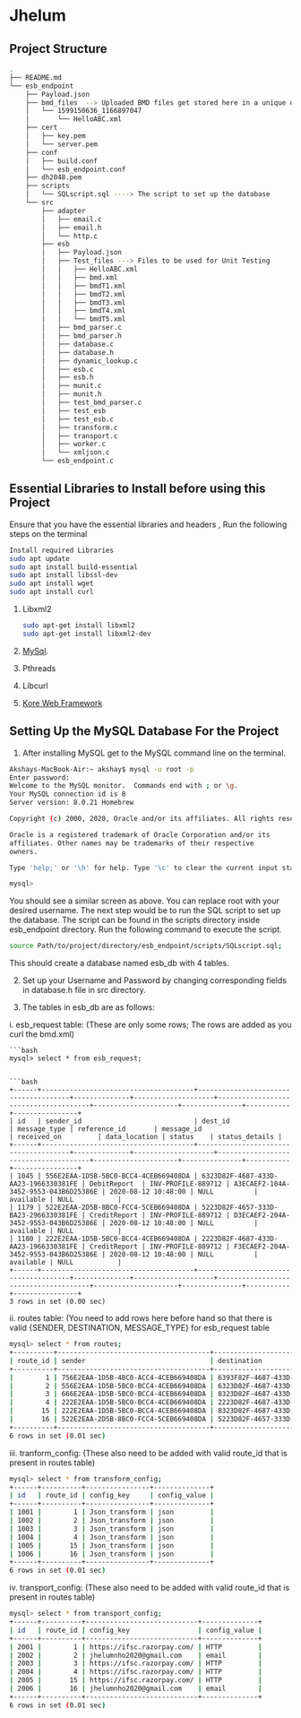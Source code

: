 # Jhelum

## Project Structure

```bash
.
├── README.md
└── esb_endpoint
    ├── Payload.json
    ├── bmd_files  --> Uploaded BMD files get stored here in a unique directory
    │   └── 1599150636_1166897047
    │       └── HelloABC.xml
    ├── cert
    │   ├── key.pem
    │   └── server.pem
    ├── conf
    │   ├── build.conf
    │   └── esb_endpoint.conf
    ├── dh2048.pem
    ├── scripts
    │   └── SQLscript.sql ----> The script to set up the database
    └── src
        ├── adapter
        │   ├── email.c
        │   ├── email.h
        │   └── http.c
        ├── esb
        │   ├── Payload.json
        │   ├── Test_files ---> Files to be used for Unit Testing
        │   │   ├── HelloABC.xml
        │   │   ├── bmd.xml
        │   │   ├── bmdT1.xml
        │   │   ├── bmdT2.xml
        │   │   ├── bmdT3.xml
        │   │   ├── bmdT4.xml
        │   │   └── bmdT5.xml
        │   ├── bmd_parser.c
        │   ├── bmd_parser.h
        │   ├── database.c
        │   ├── database.h
        │   ├── dynamic_lookup.c
        │   ├── esb.c
        │   ├── esb.h
        │   ├── munit.c
        │   ├── munit.h
        │   ├── test_bmd_parser.c
        │   ├── test_esb
        │   ├── test_esb.c
        │   ├── transform.c
        │   ├── transport.c
        │   ├── worker.c
        │   └── xmljson.c
        └── esb_endpoint.c
```

## Essential Libraries to Install before using this Project
 Ensure that you have the essential libraries and headers , Run the following steps on the terminal
 ```bash
 Install required Libraries
 sudo apt update
 sudo apt install build-essential
 sudo apt install libssl-dev
 sudo apt install wget
 sudo apt install curl
 ```
1. Libxml2
    ```bash
    sudo apt-get install libxml2
    sudo apt-get install libxml2-dev
    ```

2. [MySql](https://dev.mysql.com/doc/mysql-apt-repo-quick-guide/en/).
3. Pthreads
4. Libcurl
5. [Kore Web Framework](https://docs.kore.io/4.0.0/install.html)


## Setting Up the MySQL Database For the Project

1. After installing MySQL get to the MySQL command line on the terminal.
```bash
Akshays-MacBook-Air:~ akshay$ mysql -u root -p
Enter password: 
Welcome to the MySQL monitor.  Commands end with ; or \g.
Your MySQL connection id is 8
Server version: 8.0.21 Homebrew

Copyright (c) 2000, 2020, Oracle and/or its affiliates. All rights reserved.

Oracle is a registered trademark of Oracle Corporation and/or its
affiliates. Other names may be trademarks of their respective
owners.

Type 'help;' or '\h' for help. Type '\c' to clear the current input statement.

mysql> 
```
You should see a similar screen as above. You can replace root with your desired username.
The next step would be to run the SQL script to set up the database. The script can be found in the scripts directory inside esb_endpoint directory.
Run the following command to execute the script.
```bash
source Path/to/project/directory/esb_endpoint/scripts/SQLscript.sql;
```
This should create a database named esb_db with 4 tables.

2. Set up your Username and Password by changing corresponding fields in database.h file in src directory.

3. The tables in esb_db are as follows: 

i. esb_request table: (These are only some rows; The rows are added as you curl the bmd.xml)
    
    ```bash
    mysql> select * from esb_request;
   ```
   
 ```bash   
+------+--------------------------------------+--------------------------------------+--------------+--------------------+--------------------------------------+---------------------+---------------+-----------+----------------+
| id   | sender_id                            | dest_id                              | message_type | reference_id       | message_id                           | received_on         | data_location | status    | status_details |
+------+--------------------------------------+--------------------------------------+--------------+--------------------+--------------------------------------+---------------------+---------------+-----------+----------------+
| 1045 | 556E2EAA-1D5B-5BC0-BCC4-4CEB669408DA | 6323D82F-4687-433D-AA23-1966330381FE | DebitReport  | INV-PROFILE-889712 | A3ECAEF2-104A-3452-9553-043B6D25386E | 2020-08-12 10:48:00 | NULL          | available | NULL           |
| 1179 | 522E2EAA-2D5B-8BC0-FCC4-5CEB669408DA | 5223D82F-4657-333D-BA23-2966330381FE | CreditReport | INV-PROFILE-889712 | D3ECAEF2-204A-3452-9553-043B6D25386E | 2020-08-12 10:48:00 | NULL          | available | NULL           |
| 1180 | 222E2EAA-1D5B-5BC0-BCC4-4CEB669408DA | 2223D82F-4687-433D-AA23-1966330381FE | CreditReport | INV-PROFILE-889712 | F3ECAEF2-204A-3452-9553-043B6D25386E | 2020-08-12 10:48:00 | NULL          | available | NULL           |
+------+--------------------------------------+--------------------------------------+--------------+--------------------+--------------------------------------+---------------------+---------------+-----------+----------------+
3 rows in set (0.00 sec)
```
ii. routes table: (You need to add rows here before hand so that there is valid {SENDER, DESTINATION, MESSAGE_TYPE} for esb_request table

```bash
mysql> select * from routes;
+----------+--------------------------------------+--------------------------------------+--------------+----------------------+
| route_id | sender                               | destination                          | message_type | is_active            |
+----------+--------------------------------------+--------------------------------------+--------------+----------------------+
|        1 | 756E2EAA-1D5B-4BC0-ACC4-4CEB669408DA | 6393F82F-4687-433D-AA23-1966330381FE | CreditReport | 0x01                 |
|        2 | 556E2EAA-1D5B-5BC0-BCC4-4CEB669408DA | 6323D82F-4687-433D-AA23-1966330381FE | DebitReport  | 0x01                 |
|        3 | 666E2EAA-1D5B-5BC0-BCC4-4CEB669408DA | 8323D82F-4687-433D-AA23-1966330381FE | DebitReport  | 0x01                 |
|        4 | 222E2EAA-1D5B-5BC0-BCC4-4CEB669408DA | 2223D82F-4687-433D-AA23-1966330381FE | CreditReport | 0x01                 |
|       15 | 222E2EAA-1D5B-5BC0-BCC4-4CEB669408DA | 8323D82F-4687-433D-AA23-1966330381FE | CreditReport | 0x01                 |
|       16 | 522E2EAA-2D5B-8BC0-FCC4-5CEB669408DA | 5223D82F-4657-333D-BA23-2966330381FE | CreditReport | 0x01                 |
+----------+--------------------------------------+--------------------------------------+--------------+----------------------+
6 rows in set (0.01 sec)
```

iii. tranform_config: (These also need to be added with valid route_id that is present in routes table)

```bash
mysql> select * from transform_config;
+------+----------+----------------+--------------+
| id   | route_id | config_key     | config_value |
+------+----------+----------------+--------------+
| 1001 |        1 | Json_transform | json         |
| 1002 |        2 | Json_transform | json         |
| 1003 |        3 | Json_transform | json         |
| 1004 |        4 | Json_transform | json         |
| 1005 |       15 | Json_transform | json         |
| 1006 |       16 | Json_transform | json         |
+------+----------+----------------+--------------+
6 rows in set (0.01 sec)
```

iv. transport_config: (These also need to be added with valid route_id that is present in routes table)

```bash
mysql> select * from transport_config;
+------+----------+----------------------------+--------------+
| id   | route_id | config_key                 | config_value |
+------+----------+----------------------------+--------------+
| 2001 |        1 | https://ifsc.razorpay.com/ | HTTP         |
| 2002 |        2 | jhelumnho2020@gmail.com    | email        |
| 2003 |        3 | https://ifsc.razorpay.com/ | HTTP         |
| 2004 |        4 | https://ifsc.razorpay.com/ | HTTP         |
| 2005 |       15 | https://ifsc.razorpay.com/ | HTTP         |
| 2006 |       16 | jhelumnho2020@gmail.com    | email        |
+------+----------+----------------------------+--------------+
6 rows in set (0.01 sec)
```


